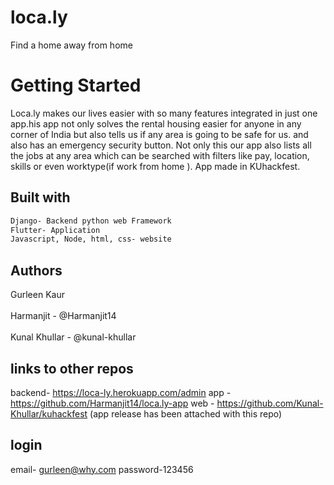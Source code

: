 # loca.ly
Find a home away from home
# Getting Started
Loca.ly makes our lives easier with so many features integrated in just one app.his app not only solves the rental housing easier for anyone in any corner of India but also tells us if any area is going to be safe for us. and also has an emergency security button. Not only this our app also lists all the jobs at any area which can be searched with filters like pay, location, skills or even worktype(if work from home ). 
App made in KUhackfest.
## Built with
```bash
Django- Backend python web Framework
Flutter- Application
Javascript, Node, html, css- website
```
## Authors
Gurleen Kaur <br></br>
Harmanjit - @Harmanjit14<br></br>
Kunal Khullar - @kunal-khullar

## links to other repos
backend- https://loca-ly.herokuapp.com/admin
app - https://github.com/Harmanjit14/loca.ly-app
web - https://github.com/Kunal-Khullar/kuhackfest
(app release has been attached with this repo)

## login
email- gurleen@why.com             password-123456
